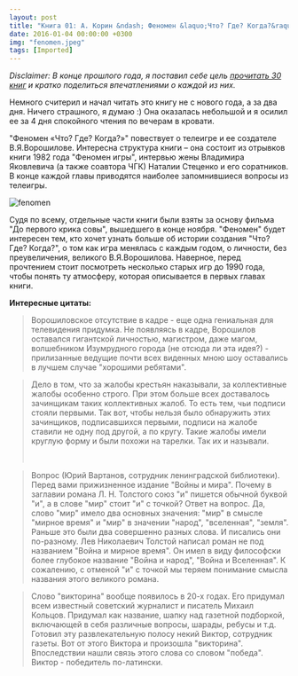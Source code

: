 ```yaml
---
layout: post
title: "Книга 01: А. Корин &ndash; Феномен &laquo;Что? Где? Когда?&raquo;"
date: 2016-01-04 00:00:00 +0300
img: "fenomen.jpeg"
tags: [Imported]
---
```


_Disclaimer: В конце прошлого года, я поставил себе цель [прочитать 30 книг](https://blog.alexeyev.me/2015/12/30-books-2016/ "2016: 30 книг") и кратко поделиться впечатлениями о каждой из них._

Немного считерил и начал читать это книгу не с нового года, а за два дня. Ничего страшного, я думаю :) Она оказалась небольшой и я осилил ее за 4 дня спокойного чтения по вечерам в кровати.

"Феномен «Что? Где? Когда?»" повествует о телеигре и ее создателе В.Я.Ворошилове. Интересна структура книги – она состоит из отрывков книги 1982 года "Феномен игры", интервью жены Владимира Яковлевича (а также соавтора ЧГК) Наталии Стеценко и его соратников. В конце каждой главы приводятся наиболее запомнившиеся вопросы из телеигры.

![fenomen](/blog/assetsfenomen.jpeg)

Судя по всему, отдельные части книги были взяты за основу фильма "До первого крика совы", вышедшего в конце ноября. "Феномен" будет интересен тем, кто хочет узнать больше об истории создания "Что? Где? Когда?", о том как игра менялась с каждым годом, о личности, без преувеличения, великого В.Я.Ворошилова. Наверное, перед прочтением стоит посмотреть несколько старых игр до 1990 года, чтобы понять ту атмосферу, которая описывается в первых главах книги.

**Интересные цитаты:**

> Ворошиловское отсутствие в кадре - еще одна гениальная для телевидения придумка. Не появляясь в кадре, Ворошилов оставался гигантской личностью, магистром, даже магом, волшебником Изумрудного города (не отсюда ли эта идея?) - прилизанные ведущие почти всех виденных мною шоу оставались в лучшем случае "хорошими ребятами".

> <div class="bm-quote-content-text">Дело в том, что за жалобы крестьян наказывали, за коллективные жалобы особенно строго. При этом больше всех доставалось зачинщикам таких коллективных жалоб. То есть тем, чьи подписи стояли первыми. Так вот, чтобы нельзя было обнаружить этих зачинщиков, подписавшихся первыми, подписи на жалобе ставили не одну под другой, а по кругу. Такие жалобы имели круглую форму и были похожи на тарелки. Так их и называли.</div>
> 
>  

> Вопрос (Юрий Вартанов, сотрудник ленинградской библиотеки). Перед вами прижизненное издание "Войны и мира". Почему в заглавии романа Л. Н. Толстого союз "и" пишется обычной буквой "и", а в слове "мир" стоит "и" с точкой? Ответ на вопрос. Да, слово "мир" имело два основных значения: "мир" в смысле "мирное время" и "мир" в значении "народ", "вселенная", "земля". Раньше это были два совершенно разных слова. И писались они по-разному. Лев Николаевич Толстой написал роман не под названием "Война и мирное время". Он имел в виду философски более глубокое название "Война и народ", "Война и Вселенная". К сожалению, с отменой "и" с точкой мы теряем понимание смысла названия этого великого романа.

> Слово "викторина" вообще появилось в 20-х годах. Его придумал всем известный советский журналист и писатель Михаил Кольцов. Придумал как название, шапку над газетной подборкой, включающей в себя различные вопросы, шарады, ребусы и т.д. Готовил эту развлекательную полосу некий Виктор, сотрудник газеты. Вот от этого Виктора и произошла "викторина". Впоследствии нашли связь этого слова со словом "победа". Виктор - победитель по-латински.